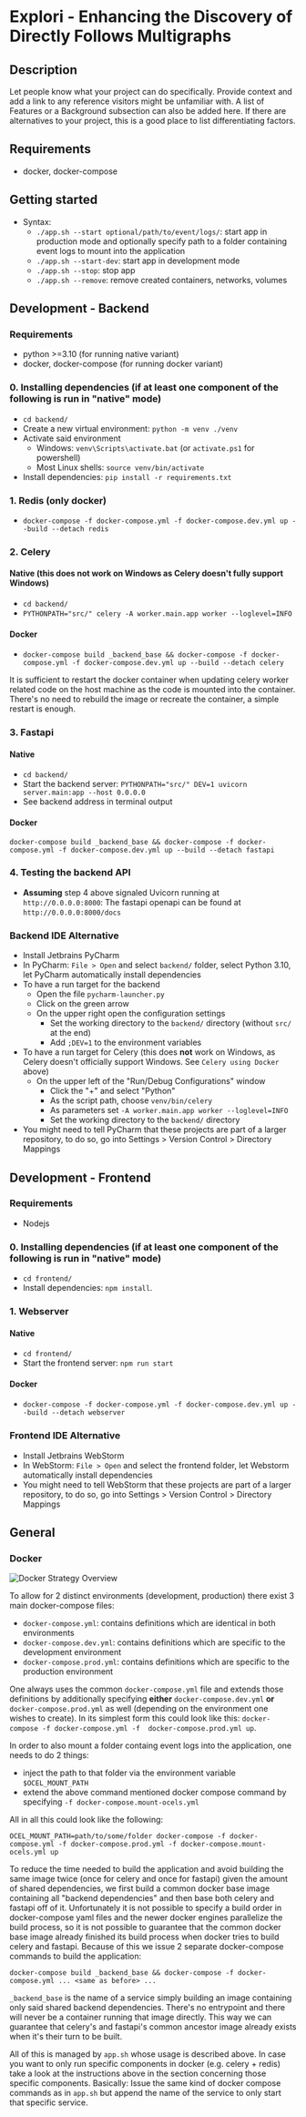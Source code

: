 # Explori - Enhancing the Discovery of Directly Follows Multigraphs

## Description
Let people know what your project can do specifically. Provide context and add a link to any reference visitors might be unfamiliar with. A list of Features or a Background subsection can also be added here. If there are alternatives to your project, this is a good place to list differentiating factors.

## Requirements
- docker, docker-compose

## Getting started
- Syntax:
  - `./app.sh --start optional/path/to/event/logs/`: start app in production mode and optionally specify path to a folder containing event logs to mount into the application
  - `./app.sh --start-dev`: start app in development mode
  - `./app.sh --stop`: stop app
  - `./app.sh --remove`: remove created containers, networks, volumes

## Development - Backend

### Requirements
- python >=3.10 (for running native variant)
- docker, docker-compose (for running docker variant)

### 0. Installing dependencies (if at least one component of the following is run in "native" mode)
- `cd backend/`
- Create a new virtual environment: `python -m venv ./venv`
- Activate said environment
  - Windows: `venv\Scripts\activate.bat` (or `activate.ps1` for powershell)
  - Most Linux shells: `source venv/bin/activate`
- Install dependencies: `pip install -r requirements.txt`

### 1. Redis (only docker)
- `docker-compose -f docker-compose.yml -f docker-compose.dev.yml up --build --detach redis`

### 2. Celery

#### Native (this does __not__ work on Windows as Celery doesn't fully support Windows)
- `cd backend/`
- `PYTHONPATH="src/" celery -A worker.main.app worker --loglevel=INFO`

#### Docker
- `docker-compose build _backend_base && docker-compose -f docker-compose.yml -f docker-compose.dev.yml up --build --detach celery`

It is sufficient to restart the docker container when updating celery worker related code on the host machine as the code 
is mounted into the container. There's no need to rebuild the image or recreate the container, 
a simple restart is enough.

### 3. Fastapi

#### Native
- `cd backend/`
- Start the backend server: `PYTHONPATH="src/" DEV=1 uvicorn server.main:app --host 0.0.0.0`
- See backend address in terminal output

#### Docker
`docker-compose build _backend_base && docker-compose -f docker-compose.yml -f docker-compose.dev.yml up --build --detach fastapi`

### 4. Testing the backend API
- __Assuming__ step 4 above signaled Uvicorn running at `http://0.0.0.0:8000`: The fastapi openapi can be found at `http://0.0.0.0:8000/docs`

### Backend IDE Alternative
- Install Jetbrains PyCharm
- In PyCharm: `File > Open` and select `backend/` folder, select Python 3.10, let PyCharm automatically install dependencies
- To have a run target for the backend
  - Open the file `pycharm-launcher.py`
  - Click on the green arrow
  - On the upper right open the configuration settings
    - Set the working directory to the `backend/` directory (without `src/` at the end)
    - Add `;DEV=1` to the environment variables
- To have a run target for Celery (this does __not__ work on Windows, as Celery doesn't officially support Windows. See `Celery using Docker` above)
  - On the upper left of the "Run/Debug Configurations" window
    - Click the "+" and select "Python"
    - As the script path, choose `venv/bin/celery`
    - As parameters set `-A worker.main.app worker --loglevel=INFO`
    - Set the working directory to the `backend/` directory
- You might need to tell PyCharm that these projects are part of a larger repository, to do so, go into Settings > Version Control > Directory Mappings

## Development - Frontend

### Requirements
- Nodejs

### 0. Installing dependencies (if at least one component of the following is run in "native" mode)
- `cd frontend/`
- Install dependencies: `npm install`.

### 1. Webserver

#### Native
- `cd frontend/`
- Start the frontend server: `npm run start`

#### Docker
- `docker-compose -f docker-compose.yml -f docker-compose.dev.yml up --build --detach webserver`

### Frontend IDE Alternative
- Install Jetbrains WebStorm
- In WebStorm: `File > Open` and select the frontend folder, let Webstorm automatically install dependencies
- You might need to tell WebStorm that these projects are part of a larger repository, to do so, go into Settings > Version Control > Directory Mappings

## General

### Docker
![Docker Strategy Overview](docs/images/docker_strategy_overview.png "Docker Strategy Overview")

To allow for 2 distinct environments (development, production) there exist 3 main docker-compose files:
- `docker-compose.yml`: contains definitions which are identical in both environments
- `docker-compose.dev.yml`: contains definitions which are specific to the development environment
- `docker-compose.prod.yml`: contains definitions which are specific to the production environment

One always uses the common `docker-compose.yml` file and extends those definitions by additionally 
specifying **either** `docker-compose.dev.yml` **or** `docker-compose.prod.yml` as well (depending on the environment 
one wishes to create). In its simplest form this could look like this: `docker-compose -f docker-compose.yml -f 
docker-compose.prod.yml up`. 

In order to also mount a folder containg event logs into the application, one needs to do 2 things:
- inject the path to that folder via the environment variable `$OCEL_MOUNT_PATH`
- extend the above command mentioned docker compose command by specifying `-f docker-compose.mount-ocels.yml`

All in all this could look like the following:

`OCEL_MOUNT_PATH=path/to/some/folder docker-compose -f docker-compose.yml -f docker-compose.prod.yml -f docker-compose.mount-ocels.yml up`

To reduce the time needed to build the application and avoid building the same image twice (once for celery and 
once for fastapi) given the amount  of shared dependencies, we first build a common docker base image containing 
all "backend dependencies" and then base both celery and fastapi off of it. 
Unfortunately it is not possible to specify a build order in docker-compose yaml files and the newer docker engines 
parallelize the build process, so it is not possible to guarantee that the common docker base image already finished
its build process when docker tries to build celery and fastapi. Because of this we issue 2 separate 
docker-compose commands to build the application:

`docker-compose build _backend_base && docker-compose -f docker-compose.yml ... <same as before> ...`

`_backend_base` is the name of a service simply building an image containing only said shared backend dependencies. 
There's no entrypoint and there will never be a container running that image directly. This way we can guarantee 
that celery's and fastapi's common ancestor image already exists when it's their turn to be built.

All of this is managed by `app.sh` whose usage is described above. In case you want to only run specific components in 
docker (e.g. celery + redis) take a look at the instructions above in the section concerning those specific components. 
Basically: Issue the same kind of docker compose commands as in `app.sh` but append the name of the service to only start
that specific service.
